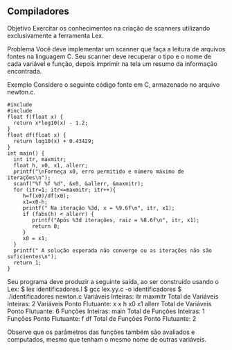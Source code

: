 ## Compiladores

Objetivo
Exercitar os conhecimentos na criação de scanners utilizando exclusivamente a ferramenta Lex.

Problema
Você deve implementar um scanner que faça a leitura de arquivos fontes na linguagem C. Seu scanner deve recuperar o tipo e o nome de cada variável e função, depois imprimir na tela um resumo da informação encontrada. 

Exemplo
Considere o seguinte código fonte em C, armazenado no arquivo newton.c.

```
#include
#include
float f(float x) {
  return x*log10(x) - 1.2;
}
float df(float x) {
  return log10(x) + 0.43429;
}
int main() {
  int itr, maxmitr;
  float h, x0, x1, allerr;
  printf("\nForneça x0, erro permitido e número máximo de iterações\n");
  scanf("%f %f %d", &x0, &allerr, &maxmitr);
  for (itr=1; itr<=maxmitr; itr++){
     h=f(x0)/df(x0);
     x1=x0-h;
     printf(" Na iteração %3d, x = %9.6f\n", itr, x1);
     if (fabs(h) < allerr) {
        printf("Após %3d iterações, raiz = %8.6f\n", itr, x1);
        return 0;
     }
     x0 = x1;
  }
  printf(" A solução esperada não converge ou as iterações não são suficientes\n");
  return 1;
}
```
Seu programa deve produzir a seguinte saída, ao ser construído usando o Lex:
$ lex identificadores.l
$ gcc lex.yy.c -o identificadores
$ ./identificadores newton.c
Variáveis Inteiras:
 itr maxmitr
Total de Variáveis Inteiras: 2
Variáveis Ponto Flutuante:
 x x h x0 x1 allerr
Total de Variáveis Ponto Flutuante: 6
Funções Inteiras:
 main
Total de Funções Inteiras: 1
Funções Ponto Flutuante:
 f df
Total de Funções Ponto Flutuante: 2

Observe que os parâmetros das funções também são avaliados e computados, mesmo que tenham o mesmo nome de outras variáveis. 
